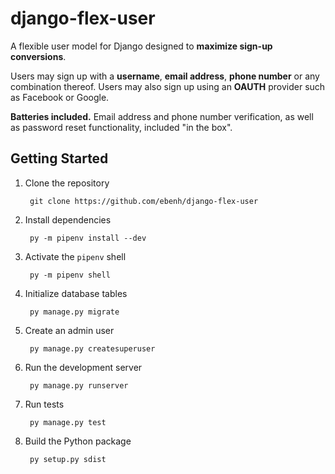 # django-flex-user

A flexible user model for Django designed to **maximize sign-up conversions**.

Users may sign up with a **username**, **email address**, **phone number** or any combination thereof. Users may also
sign up using an **OAUTH** provider such as Facebook or Google.

**Batteries included.** Email address and phone number verification, as well as password reset functionality, included
"in the box".

## Getting Started

1. Clone the repository

        git clone https://github.com/ebenh/django-flex-user

2. Install dependencies

        py -m pipenv install --dev

3. Activate the `pipenv` shell

        py -m pipenv shell

4. Initialize database tables

        py manage.py migrate

5. Create an admin user

        py manage.py createsuperuser

6. Run the development server

        py manage.py runserver

7. Run tests

        py manage.py test

8. Build the Python package

        py setup.py sdist